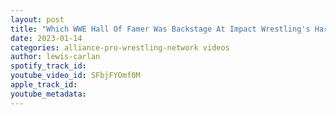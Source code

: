 ```yaml
---
layout: post
title: "Which WWE Hall Of Famer Was Backstage At Impact Wrestling's Hard To Kill Plus Other PPV Notes"
date: 2023-01-14
categories: alliance-pro-wrestling-network videos
author: lewis-carlan
spotify_track_id: 
youtube_video_id: SFbjFYOmf0M
apple_track_id: 
youtube_metadata: 
---
```

